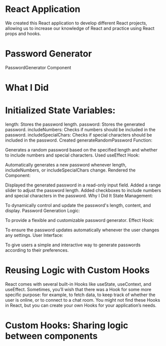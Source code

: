 # React Application
We created this React application to develop different React projects, allowing us to increase our knowledge of React and practice using React props and hooks.

# Password Generator
PasswordGenerator Component
 # What I Did
# Initialized State Variables:

length: Stores the password length.
password: Stores the generated password.
includeNumbers: Checks if numbers should be included in the password.
includeSpecialChars: Checks if special characters should be included in the password.
Created generateRandomPassword Function:

Generates a random password based on the specified length and whether to include numbers and special characters.
Used useEffect Hook:

Automatically generates a new password whenever length, includeNumbers, or includeSpecialChars change.
Rendered the Component:

Displayed the generated password in a read-only input field.
Added a range slider to adjust the password length.
Added checkboxes to include numbers and special characters in the password.
Why I Did It
State Management:

To dynamically control and update the password's length, content, and display.
Password Generation Logic:

To provide a flexible and customizable password generator.
Effect Hook:

To ensure the password updates automatically whenever the user changes any settings.
User Interface:

To give users a simple and interactive way to generate passwords according to their preferences.


# Reusing Logic with Custom Hooks

React comes with several built-in Hooks like useState, useContext, and useEffect. Sometimes, you’ll wish that there was a Hook for some more specific purpose: for example, to fetch data, to keep track of whether the user is online, or to connect to a chat room. You might not find these Hooks in React, but you can create your own Hooks for your application’s needs.

# Custom Hooks: Sharing logic between components 

